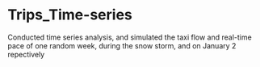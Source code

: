 # Trips_Time-series

Conducted time series analysis, and simulated the taxi flow and real-time pace of one random week,
during the snow storm, and on January 2 repectively
